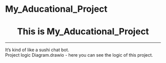 # My_Aducational_Project
<h1 align = "center">This is My_Aducational_Project</h1>
<hr>
<p align="justify">
It’s kind of like a sushi chat bot. <br>
Project logic Diagram.drawio - here you can see the logic of this project. <br>
</p>
